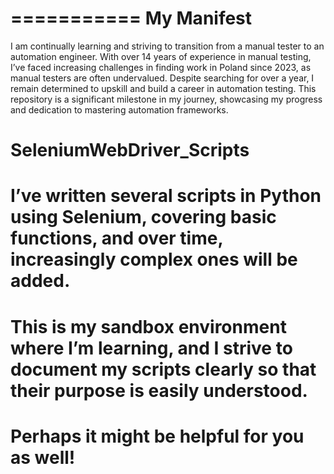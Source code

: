 


===========
My Manifest
===========

I am continually learning and striving to transition from a manual tester to an automation engineer. With over 14 years of experience in manual testing, I’ve faced increasing challenges in finding work in Poland since 2023, as manual testers are often undervalued. Despite searching for over a year, I remain determined to upskill and build a career in automation testing. This repository is a significant milestone in my journey, showcasing my progress and dedication to mastering automation frameworks.


# SeleniumWebDriver_Scripts
# I’ve written several scripts in Python using Selenium, covering basic functions, and over time, increasingly complex ones will be added.

# This is my sandbox environment where I’m learning, and I strive to document my scripts clearly so that their purpose is easily understood. 
# Perhaps it might be helpful for you as well!
